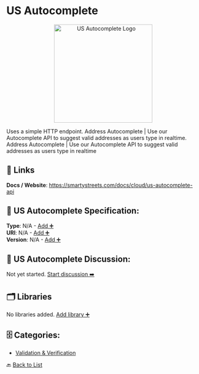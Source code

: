 # US Autocomplete
<p align="center">
    <img width="256" src="https://raw.githubusercontent.com/apis-list/apis-list/main/apis/us-autocomplete/logo_256x256.png" alt="US Autocomplete Logo"/>
</p>
Uses a simple HTTP endpoint.  Address Autocomplete | Use our Autocomplete API to suggest valid addresses as users type in realtime. Address Autocomplete | Use our Autocomplete API to suggest valid addresses as users type in realtime

##  🔗 Links
**Docs / Website**: https://smartystreets.com/docs/cloud/us-autocomplete-api

## 🧬 US Autocomplete Specification:
**Type**: N/A - [Add ➕](https://github.com/apis-list/apis-list/edit/main/apis.yaml#L20774)  
**URI**: N/A - [Add ➕](https://github.com/apis-list/apis-list/edit/main/apis.yaml#L20774)  
**Version**: N/A - [Add ➕](https://github.com/apis-list/apis-list/edit/main/apis.yaml#L20774)

## 💬 US Autocomplete Discussion:
Not yet started. [Start discussion ➡️](https://github.com/apis-list/apis-list/discussions/new)

## 🗂️ Libraries

No libraries added. [Add library ➕](https://github.com/apis-list/apis-list/edit/main/apis.yaml#L20774)    


## 🗄️ Categories:
- [Validation & Verification](https://github.com/apis-list/apis-list#validation--verification-)

🔙  [Back to List](https://github.com/apis-list/apis-list)
